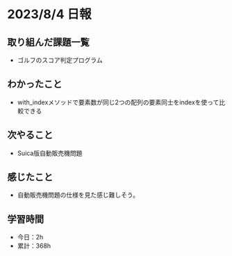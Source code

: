 # 2023/8/4 日報
## 取り組んだ課題一覧
- ゴルフのスコア判定プログラム

## わかったこと
- with_indexメソッドで要素数が同じ2つの配列の要素同士をindexを使って比較できる
  
## 次やること
- Suica版自動販売機問題

## 感じたこと
- 自動販売機問題の仕様を見た感じ難しそう。
  
## 学習時間
- 今日：2h
- 累計：368h
